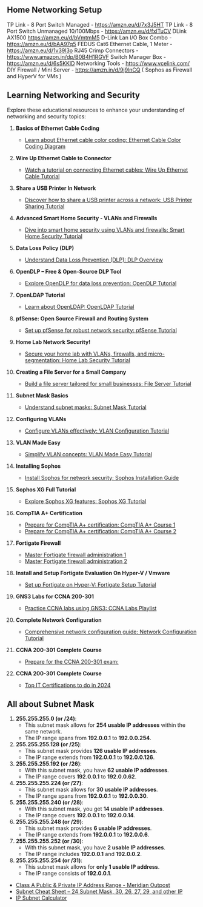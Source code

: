 ## Home Networking Setup

TP Link - 8 Port Switch Managed - https://amzn.eu/d/7x3J5HT
TP Link - 8 Port Switch Unmanaged 10/100Mbps - https://amzn.eu/d/fxlTuCV
DLink AX1500  https://amzn.eu/d/bVmtmM5
D-Link Lan I/O Box Combo - https://amzn.eu/d/bAA97q5
FEDUS Cat6 Ethernet Cable, 1 Meter - https://amzn.eu/d/1v39l3o
RJ45 Crimp Connectors - https://www.amazon.in/dp/B0B4H1RGVF
Switch Manager Box - https://amzn.eu/d/6s5KKlD
Networking Tools - https://www.vcelink.com/
DIY Firewall / Mini Server -  https://amzn.in/d/9j9lnCQ ( Sophos as Firewall and HyperV for VMs )


## Learning Networking and Security

Explore these educational resources to enhance your understanding of networking and security topics:

1. **Basics of Ethernet Cable Coding**
   - [Learn about Ethernet cable color coding: Ethernet Cable Color Coding Diagram](https://incentre.net/ethernet-cable-color-coding-diagram/)

2. **Wire Up Ethernet Cable to Connector**
   - [Watch a tutorial on connecting Ethernet cables: Wire Up Ethernet Cable Tutorial](https://youtu.be/NWhoJp8UQpo?feature=shared)

3. **Share a USB Printer In Network**
   - [Discover how to share a USB printer across a network: USB Printer Sharing Tutorial](https://youtu.be/_s3yNROUmPk)

4. **Advanced Smart Home Security - VLANs and Firewalls**
   - [Dive into smart home security using VLANs and firewalls: Smart Home Security Tutorial](https://www.youtube.com/watch?v=eqr-vTC7EVk)

5. **Data Loss Policy (DLP)**
   - [Understand Data Loss Prevention (DLP): DLP Overview](https://youtu.be/3l5btGWh4pM)

6. **OpenDLP – Free & Open-Source DLP Tool**
   - [Explore OpenDLP for data loss prevention: OpenDLP Tutorial](https://youtu.be/F9w3NSS0UlY)

7. **OpenLDAP Tutorial**
   - [Learn about OpenLDAP: OpenLDAP Tutorial](https://youtu.be/5lHRuHA4TiE)

8. **pfSense: Open Source Firewall and Routing System**
   - [Set up pfSense for robust network security: pfSense Tutorial](https://www.youtube.com/watch?v=DGdfHp6uAGg)

9. **Home Lab Network Security!**
   - [Secure your home lab with VLANs, firewalls, and micro-segmentation: Home Lab Security Tutorial](https://www.youtube.com/watch?v=YMHN6Tnah1w)

10. **Creating a File Server for a Small Company**
    - [Build a file server tailored for small businesses: File Server Tutorial](https://www.youtube.com/watch?v=6x4-vNmzuqU)

11. **Subnet Mask Basics**
    - [Understand subnet masks: Subnet Mask Tutorial](https://www.youtube.com/watch?v=s_Ntt6eTn94)

12. **Configuring VLANs**
    - [Configure VLANs effectively: VLAN Configuration Tutorial](https://youtu.be/72037i0pkMA)

13. **VLAN Made Easy**
    - [Simplify VLAN concepts: VLAN Made Easy Tutorial](https://youtu.be/JszGeQPTo4w)

14. **Installing Sophos**
    - [Install Sophos for network security: Sophos Installation Guide](https://youtu.be/NebZxbOIlH4)

15. **Sophos XG Full Tutorial**
    - [Explore Sophos XG features: Sophos XG Tutorial](https://www.youtube.com/watch?v=KmnKfCTSt6g&list=PLW7Uff4NY2n-oJ2nxiSAXW2mb86POx6oU)

16. **CompTIA A+ Certification**
    - [Prepare for CompTIA A+ certification: CompTIA A+ Course 1](https://youtu.be/2eLe7uz-7CM)
    - [Prepare for CompTIA A+ certification: CompTIA A+ Course 2](https://youtu.be/XSlxETFKXg0)

17. **Fortigate Firewall**
    - [Master Fortigate firewall administration 1](https://www.youtube.com/watch?v=gqE7WMEEY_4&list=PLaUiizP3D7fMvOsxFInBKquo-_s05jx4v)
    - [Master Fortigate firewall administration 2](https://www.youtube.com/watch?v=XcghOBrZANc&list=PLlEVCBdM7ELOSd9zLJNE3FrIMzZiWlSkm)

18. **Install and Setup Fortigate Evaluation On Hyper-V / Vmware**
    - [Set up Fortigate on Hyper-V: Fortigate Setup Tutorial](https://youtu.be/QIQ4HHFtAMw)

19. **GNS3 Labs for CCNA 200-301**
    - [Practice CCNA labs using GNS3: CCNA Labs Playlist](https://youtube.com/playlist?list=PLhHT1w6sU7CNz2hDXrzKjGvufwMqx5a4j)

20. **Complete Network Configuration**
    - [Comprehensive network configuration guide: Network Configuration Tutorial](https://youtu.be/de7axFBMayk)

21. **CCNA 200-301 Complete Course**
    - [Prepare for the CCNA 200-301 exam:](https://youtube.com/playlist?list=PLN0OCwSZePjdHb33bAfU0oQ0zWb4w2RDK)
   
22. **CCNA 200-301 Complete Course**
    - [Top IT Certifications to do in 2024](https://youtu.be/EF8FKwA-hrE)


## All about Subnet Mask

1. **255.255.255.0 (or /24)**:
   - This subnet mask allows for **254 usable IP addresses** within the same network.
   - The IP range spans from **192.0.0.1** to **192.0.0.254**.
2. **255.255.255.128 (or /25)**:
   - This subnet mask provides **126 usable IP addresses**.
   - The IP range extends from **192.0.0.1** to **192.0.0.126**.
3. **255.255.255.192 (or /26)**:
   - With this subnet mask, you have **62 usable IP addresses**.
   - The IP range covers **192.0.0.1** to **192.0.0.62**.
4. **255.255.255.224 (or /27)**:
   - This subnet mask allows for **30 usable IP addresses**.
   - The IP range spans from **192.0.0.1** to **192.0.0.30**.
5. **255.255.255.240 (or /28)**:
   - With this subnet mask, you get **14 usable IP addresses**.
   - The IP range covers **192.0.0.1** to **192.0.0.14**.
6. **255.255.255.248 (or /29)**:
   - This subnet mask provides **6 usable IP addresses**.
   - The IP range extends from **192.0.0.1** to **192.0.0.6**.
7. **255.255.255.252 (or /30)**:
   - With this subnet mask, you have **2 usable IP addresses**.
   - The IP range includes **192.0.0.1** and **192.0.0.2**.
8. **255.255.255.254 (or /31)**:
   - This subnet mask allows for **only 1 usable IP address**.
   - The IP range consists of **192.0.0.1**.

- [Class A Public & Private IP Address Range - Meridian Outpost](https://www.meridianoutpost.com/resources/articles/IP-classes.php)
- [Subnet Cheat Sheet – 24 Subnet Mask, 30, 26, 27, 29, and other IP](https://www.freecodecamp.org/news/subnet-cheat-sheet-24-subnet-mask-30-26-27-29-and-other-ip-address-cidr-network-references/)
- [IP Subnet Calculator](https://www.calculator.net/ip-subnet-calculator.html)

